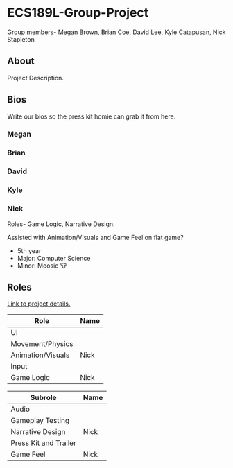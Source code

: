 # ECS189L-Group-Project
Group members- Megan Brown, Brian Coe, David Lee, Kyle Catapusan, Nick Stapleton

## About ##
Project Description.

## Bios ##
Write our bios so the press kit homie can grab it from here. 

### Megan ###

### Brian ###

### David ###

### Kyle ###

### Nick ###
Roles- Game Logic, Narrative Design.

Assisted with Animation/Visuals and Game Feel on flat game?

* 5th year
* Major: Computer Science
* Minor: Moosic 🐮

## Roles ##
[Link to project details.](https://github.com/dr-jam/ECS189L/blob/master/GameProject.md)

| Role | Name |
| ---- | ---- |
| UI | |
| Movement/Physics | |
| Animation/Visuals | Nick |
| Input | |
| Game Logic | Nick |

| Subrole | Name | 
| ------- | ---- |
| Audio | | Megan
| Gameplay Testing | | 
| Narrative Design | Nick |
| Press Kit and Trailer | | 
| Game Feel | Nick |
